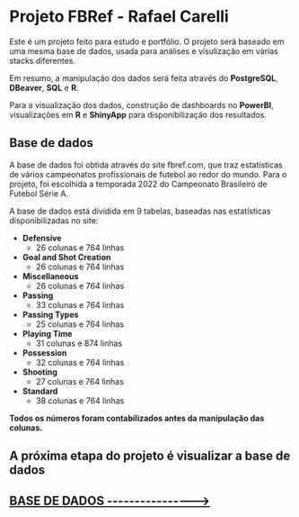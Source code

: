 ﻿# Projeto FBRef - Rafael Carelli

Este é um projeto feito para estudo e portfólio. O projeto será baseado em uma mesma base de dados, usada para análises e visulização em várias stacks diferentes. 

Em resumo, a manipulação dos dados será feita através do **PostgreSQL**, **DBeaver**, **SQL** e **R**.

Para a visualização dos dados, construção de dashboards no **PowerBI**, visualizações em **R** e **ShinyApp** para disponibilização dos resultados.

## Base de dados

A base de dados foi obtida através do site fbref.com, que traz estatísticas de vários campeonatos profissionais de futebol ao redor do mundo. Para o projeto, foi escolhida a temporada 2022 do Campeonato Brasileiro de Futebol Série A.

A base de dados está dividida em 9 tabelas, baseadas nas estatísticas disponibilizadas no site:

 - **Defensive**
	 - 26 colunas e 764 linhas
 - **Goal and Shot Creation**
	 - 26 colunas e 764 linhas
 - **Miscellaneous**
	 - 26 colunas e 764 linhas
 - **Passing**
	 - 33 colunas e 764 linhas
 - **Passing Types**
	 - 25 colunas e 764 linhas
 - **Playing Time**
	 - 31 colunas e 874 linhas
 - **Possession**
	 - 32 colunas e 764 linhas
 - **Shooting**
	 - 27 colunas e 764 linhas
 - **Standard**
	 - 38 colunas e 764 linhas

**Todos os números foram contabilizados antes da manipulação das colunas.**


## A próxima etapa do projeto é visualizar a base de dados
## [BASE DE DADOS ---------------->](https://github.com/rafaelvcarelli/fbrefanalysis/tree/main/Base%20de%20dados)
